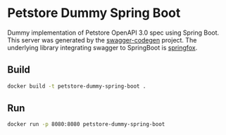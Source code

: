 # Petstore Dummy Spring Boot

Dummy implementation of Petstore OpenAPI 3.0 spec using Spring Boot. This server was generated by the [swagger-codegen](https://github.com/swagger-api/swagger-codegen) project. The underlying library integrating swagger to SpringBoot is [springfox](https://github.com/springfox/springfox).

## Build

```bash
docker build -t petstore-dummy-spring-boot .
```

## Run

```bash
docker run -p 8080:8080 petstore-dummy-spring-boot
```

